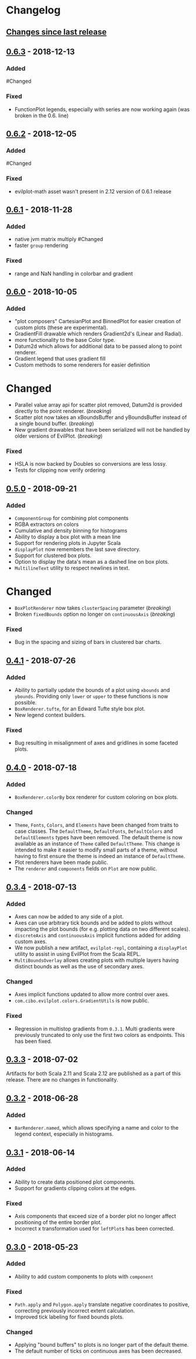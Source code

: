# Changelog

## [Changes since last release]

## [0.6.3] - 2018-12-13
### Added
#Changed
### Fixed
- FunctionPlot legends, especially with series are now working again (was broken in the 0.6. line)

## [0.6.2] - 2018-12-05
### Added
#Changed
### Fixed
- evilplot-math asset wasn't present in 2.12 version of 0.6.1 release 

## [0.6.1] - 2018-11-28
### Added
- native jvm matrix multiply
#Changed
- faster `group` rendering
### Fixed
- range and NaN handling in colorbar and gradient

## [0.6.0] - 2018-10-05
### Added
- "plot composers" CartesianPlot and BinnedPlot for easier creation of custom plots (these are experimental).
- GradientFill drawable which renders Gradient2d's (Linear and Radial).
- more functionality to the base Color type.
- Datum2d which allows for additional data to be passed along to point renderer.
- Gradient legend that uses gradient fill
- Custom methods to some renderers for easier definition
# Changed
- Parallel value array api for scatter plot removed, Datum2d is provided directly to the point renderer. (_breaking_)
- Scatter plot now takes an xBoundsBuffer and yBoundsBuffer instead of a single bound buffer. (_breaking_)
- New gradient drawables that have been serialized will not be handled by older versions of EvilPlot. (_breaking_)
### Fixed
- HSLA is now backed by Doubles so conversions are less lossy.
- Tests for clipping now verify ordering

## [0.5.0] - 2018-09-21
### Added
- `ComponentGroup` for combining plot components
- RGBA extractors on colors
- Cumulative and density binning for histograms
- Ability to display a box plot with a mean line
- Support for rendering plots in Jupyter Scala
- `displayPlot` now remembers the last save directory.
- Support for clustered box plots.
- Option to display the data's mean as a dashed line on box plots.
- `MultilineText` utility to respect newlines in text.
# Changed
- `BoxPlotRenderer` now takes `clusterSpacing` parameter (_breaking_)
-  Broken `fixedBounds` option no longer on `continuousAxis` (_breaking_)
### Fixed
- Bug in the spacing and sizing of bars in clustered bar charts.


## [0.4.1] - 2018-07-26
### Added
- Ability to partially update the bounds of a plot using `xbounds` and `ybounds`. Providing only `lower` or `upper` to these functions is now possible.
- `BoxRenderer.tufte`, for an Edward Tufte style box plot.
- New legend context builders.

### Fixed
- Bug resulting in misalignment of axes and gridlines in some faceted plots.

## [0.4.0] - 2018-07-18
### Added
- `BoxRenderer.colorBy` box renderer for custom coloring on box plots.
### Changed
- `Theme`, `Fonts`, `Colors`, and `Elements` have been changed from traits to case classes. The `DefaultTheme`, `DefaultFonts`, `DefaultColors` and `DefaultElements` types have been removed. The default theme is now available as an instance of `Theme` called `DefaultTheme`. This change is intended to make it easier to modify small parts of a theme, without having to first ensure the theme is indeed an instance of `DefaultTheme`.
- Plot renderers have been made public.
- The `renderer` and `components` fields on `Plot` are now public.

## [0.3.4] - 2018-07-13
### Added
- Axes can now be added to any side of a plot.
- Axes can use arbitrary tick bounds and be added to plots without impacting the plot bounds (for e.g. plotting data
on two different scales).
- `discreteAxis` and `continuousAxis` implicit functions added for adding custom axes.
- We now publish a new artifact, `evilplot-repl`, containing a `displayPlot` utility to assist in using EvilPlot from the Scala REPL.
- `MultiBoundsOverlay` allows creating plots with multiple layers having distinct bounds as well as the use of secondary axes.

### Changed
- Axes implicit functions updated to allow more control over axes.
- `com.cibo.evilplot.colors.GradientUtils` is now public.

### Fixed
- Regression in multistop gradients from `0.3.1`. Multi gradients were previously truncated to only use the first two colors as endpoints. This has been fixed.


## [0.3.3] - 2018-07-02
Artifacts for both Scala 2.11 and Scala 2.12 are published as a part of this release. There are no changes in functionality.

## [0.3.2] - 2018-06-28
### Added
- `BarRenderer.named`, which allows specifying a name and color to the legend context,
especially in histograms.

## [0.3.1] - 2018-06-14
### Added
- Ability to create data positioned plot components.
- Support for gradients clipping colors at the edges.

### Fixed
- Axis components that exceed size of a border plot no longer affect positioning of the entire border plot.
- Incorrect x transformation used for `leftPlot`s has been corrected.

## [0.3.0] - 2018-05-23
### Added
- Ability to add custom components to plots with `component`

### Fixed
- `Path.apply` and `Polygon.apply` translate negative coordinates to positive,
correcting previously incorrect extent calculation.
- Improved tick labeling for fixed bounds plots.

### Changed
- Applying "bound buffers" to plots is no longer part of the default theme.
- The default number of ticks on continuous axes has been decreased.

[Changes since last release]: https://github.com/cibotech/evilplot/compare/v0.6.3...HEAD
[0.6.3]: https://github.com/cibotech/evilplot/compare/v0.6.2...v0.6.3
[0.6.2]: https://github.com/cibotech/evilplot/compare/v0.6.1...v0.6.2
[0.6.1]: https://github.com/cibotech/evilplot/compare/v0.6.0...v0.6.1
[0.6.0]: https://github.com/cibotech/evilplot/compare/v0.5.0...v0.6.0
[0.5.0]: https://github.com/cibotech/evilplot/compare/v0.4.1...v0.5.0
[0.4.1]: https://github.com/cibotech/evilplot/compare/v0.4.0...v0.4.1
[0.4.0]: https://github.com/cibotech/evilplot/compare/v0.3.4...v0.4.0
[0.3.4]: https://github.com/cibotech/evilplot/compare/v0.3.3...v0.3.4
[0.3.3]: https://github.com/cibotech/evilplot/compare/v0.3.2...v0.3.3
[0.3.2]: https://github.com/cibotech/evilplot/compare/v0.3.1...v0.3.2
[0.3.1]: https://github.com/cibotech/evilplot/compare/v0.3.0...v0.3.1
[0.3.0]: https://github.com/cibotech/evilplot/compare/v0.2.1...v0.3.0

